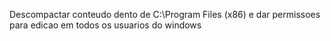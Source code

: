 Descompactar conteudo dento de C:\Program Files (x86) e dar permissoes para edicao em todos os usuarios do windows
